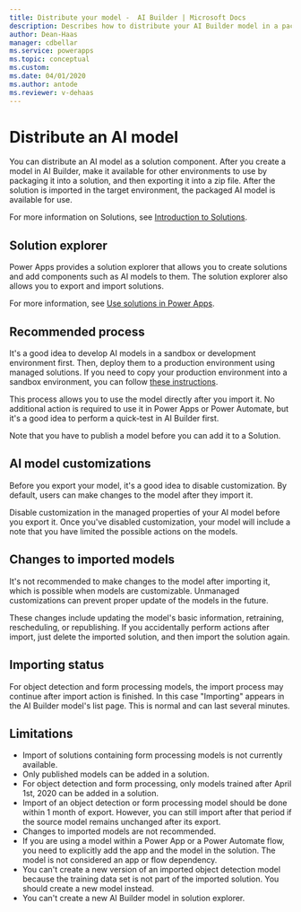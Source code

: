 ```yaml
---
title: Distribute your model -  AI Builder | Microsoft Docs
description: Describes how to distribute your AI Builder model in a packaged solution.
author: Dean-Haas
manager: cdbellar
ms.service: powerapps
ms.topic: conceptual
ms.custom: 
ms.date: 04/01/2020
ms.author: antode
ms.reviewer: v-dehaas
---
```


# Distribute an AI model

You can distribute an AI model as a solution component. After you create a model in AI Builder, make it available for other environments to use by packaging it into a solution, and then exporting it into a zip file. After the solution is  imported in the target environment, the packaged AI model is available for use.

For more information on Solutions, see [Introduction to Solutions](/powerapps/developer/common-data-service/introduction-solutions).

## Solution explorer

 Power Apps provides a solution explorer that allows you to create solutions and add components such as AI models to them. The solution explorer also allows you to export and import solutions.

For more information, see [Use solutions in Power Apps](/powerapps/maker/common-data-service/use-solution-explorer).

## Recommended process

It's a good idea to develop AI models in a sandbox or development environment first. Then, deploy them to a production environment using managed solutions. If you need to copy your production environment into a sandbox environment, you can follow [these instructions](/power-platform/admin/copy-environment).

This process allows you to use the model directly after you import it. No additional action is required to use it in Power Apps or Power Automate, but it's a good idea to perform a quick-test in AI Builder first. 

Note that you have to publish a model before you can add it to a Solution.

## AI model customizations

Before you export your model, it's a good idea to disable customization.  By default, users can make changes to the model after they import it.

Disable customization in the managed properties of your AI model before you export it. Once you've disabled customization, your model will include a note that you have limited the possible actions on the models.

## Changes to imported models

It's not recommended to make changes to the model after importing it, which is possible when models are customizable. Unmanaged customizations can prevent proper update of the models in the future.  

These changes include updating the model's basic information, retraining, rescheduling, or republishing.
If you accidentally perform actions after import, just delete the imported solution, and then import the solution again.

## Importing status

For object detection and form processing models, the import process may continue after import action is finished. In this case "Importing" appears in the AI Builder model's list page. This is normal and can last several minutes.

## Limitations

- Import of solutions containing form processing models is not currently available.
- Only published models can be added in a solution.
- For object detection and form processing, only models trained after April 1st, 2020 can be added in a solution.
- Import of an object detection or form processing model should be done within 1 month of export. However, you can still import after that period if the source model remains unchanged after its export.
- Changes to imported models are not recommended.
- If you are using a model within a Power App or a Power Automate flow, you need to explicitly add the app and the model in the solution. The model is not considered an app or flow dependency.
- You can't create a new version of an imported object detection model because the training data set is not part of the imported solution. You should create a new model instead.
- You can't create a new AI Builder model in solution explorer.  
